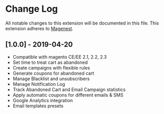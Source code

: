 # Change Log
All notable changes to this extension will be documented in this file.
This extension adheres to [Magenest](http://magenest.com/).

## [1.0.0] - 2019-04-20
- Compatible with magento CE/EE 2.1, 2.2, 2.3
- Set time to treat cart as abandoned
- Create campaigns with flexible rules
- Generate coupons for abandoned cart
- Manage Blacklist and unsubscribers
- Manage Notification Log
- Track Abandoned Cart and Email Campaign statistics
- Apply automatic coupons for different emails & SMS
- Google Analytics integration
- Email templates presets